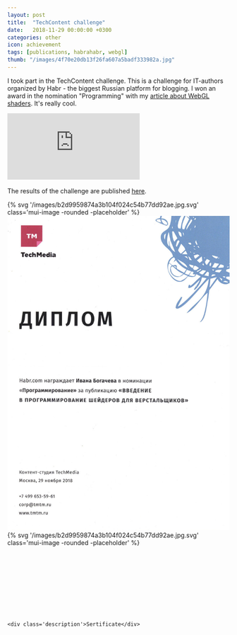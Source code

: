 ```yaml
---
layout: post
title:  "TechContent challenge"
date:   2018-11-29 00:00:00 +0300
categories: other
icon: achievement
tags: [publications, habrahabr, webgl]
thumb: "/images/4f70e20db13f26fa607a5badf333982a.jpg"
---
```


I took part in the TechContent challenge. This is a challenge for IT-authors organized by Habr - the biggest Russian platform for blogging. I won an award in the nomination "Programming" with my <a href='https://habr.com/post/420847/'>article about WebGL shaders</a>. It's really cool.

<div class='youtube-wrapper _separate-1'>
    <iframe src="https://www.youtube.com/embed/vSVKZTAwBH4" frameborder="0" allowfullscreen></iframe>
</div>

The results of the challenge are published <a href='https://habr.com/company/tm/blog/431936/'>here</a>.

<div class='mui-media-view -full-width _separate-1'>
    <div class='lazy-image-wrapper' data-modal-opener='modal-sertificate'>
        {% svg '/images/b2d9959874a3b104f024c54b77dd92ae.jpg.svg' class='mui-image -rounded -placeholder' %}
        <img class='mui-image -rounded -js-lazy-load' src='data:image/gif;base64,R0lGODlhAQABAIAAAAAAAP///yH5BAEAAAAALAAAAAABAAEAAAIBRAA7' data-src='/images/b2d9959874a3b104f024c54b77dd92ae.jpg' alt='Sertificate' itemprop='image'>
        <noscript>
            <img class='mui-image -rounded' src='/images/b2d9959874a3b104f024c54b77dd92ae.jpg' alt='Sertificate' itemprop='image'>
        </noscript>
    </div>
    <div class='mui-modal-window' id='modal-sertificate'>
        <div class='window _shadow-3'>
            <div class='lazy-image-wrapper'>
                {% svg '/images/b2d9959874a3b104f024c54b77dd92ae.jpg.svg' class='mui-image -rounded -placeholder' %}
                <img class='mui-image -rounded -js-lazy-load' data-src='/images/b2d9959874a3b104f024c54b77dd92ae.jpg' src='data:image/gif;base64,R0lGODlhAQABAIAAAAAAAP///yH5BAEAAAAALAAAAAABAAEAAAIBRAA7' alt='Sertificate' itemprop='image'>
            </div>
            <div class='closeicon'>
                <svg class='mui-svg-icon'>
                    <use xlink:href='#mui-svg-icon--close'></use>
                </svg>
            </div>
        </div>
        <div class='mui-shadow-toggle'></div>
    </div>

    <div class='description'>Sertificate</div>
</div>


